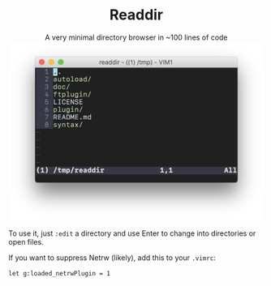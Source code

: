 <h1 align="center">Readdir</h1>

<div align="center">
A very minimal directory browser in ~100 lines of code<br>
<img src="https://raw.githubusercontent.com/ap/vim-readdir/d3595f53416c6c0f2dc511b848e99e1c11f053d9/screenshot.png" width="538">
</div>

To use it, just `:edit` a directory and use Enter to change into directories or open files.

If you want to suppress Netrw (likely), add this to your `.vimrc`:

	let g:loaded_netrwPlugin = 1
